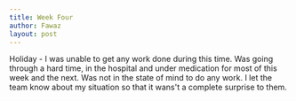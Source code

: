 ```yaml
---
title: Week Four
author: Fawaz
layout: post
---
```

Holiday - I was unable to get any work done during this time. Was going through a hard time, in the hospital and under medication for most of this week and the next. Was not in the state of mind to do any work. I let the team know about my situation so that it wans't a complete surprise to them.